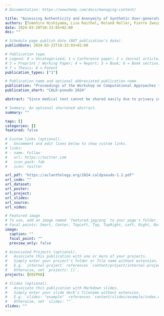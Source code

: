 ```yaml
---
# Documentation: https://wowchemy.com/docs/managing-content/

title: "Assessing Authenticity and Anonymity of Synthetic User-generated Content in the Medical Domain"
authors: [Tomohiro Nishiyama, Lisa Raithel, Roland Roller, Pierre Zweigenbaum, Eiji Aramaki]
date: 2024-03-20T10:33:03+02:00
doi: ""

# Schedule page publish date (NOT publication's date).
publishDate: 2024-03-23T10:33:03+02:00

# Publication type.
# Legend: 0 = Uncategorized; 1 = Conference paper; 2 = Journal article;
# 3 = Preprint / Working Paper; 4 = Report; 5 = Book; 6 = Book section;
# 7 = Thesis; 8 = Patent
publication_types: ["1"]

# Publication name and optional abbreviated publication name.
publication: "Proceedings of the Workshop on Computational Approaches to Language Data Pseudonymization"
publication_short: "CALD-pseudo 2024"

abstract: "Since medical text cannot be shared easily due to privacy concerns, synthetic data bears much potential for natural language processing applications. In the context of social media and user-generated messages about drug intake and adverse drug effects, this work presents different methods to examine the authenticity of synthetic text. We conclude that the generated tweets are untraceable and show enough authenticity from the medical point of view to be used as a replacement for a real Twitter corpus. However, original data might still be the preferred choice as they contain much more diversity."

# Summary. An optional shortened abstract.
summary: ""

tags: []
categories: []
featured: false

# Custom links (optional).
#   Uncomment and edit lines below to show custom links.
# links:
# - name: Follow
#   url: https://twitter.com
#   icon_pack: fab
#   icon: twitter

url_pdf: "https://aclanthology.org/2024.caldpseudo-1.2.pdf"
url_code: ""
url_dataset:
url_poster:
url_project:
url_slides:
url_source:
url_video:

# Featured image
# To use, add an image named `featured.jpg/png` to your page's folder. 
# Focal points: Smart, Center, TopLeft, Top, TopRight, Left, Right, BottomLeft, Bottom, BottomRight.
image:
  caption: ""
  focal_point: ""
  preview_only: false

# Associated Projects (optional).
#   Associate this publication with one or more of your projects.
#   Simply enter your project's folder or file name without extension.
#   E.g. `internal-project` references `content/project/internal-project/index.md`.
#   Otherwise, set `projects: []`.
projects: [KEEPHA]

# Slides (optional).
#   Associate this publication with Markdown slides.
#   Simply enter your slide deck's filename without extension.
#   E.g. `slides: "example"` references `content/slides/example/index.md`.
#   Otherwise, set `slides: ""`.
slides: ""
---
```


